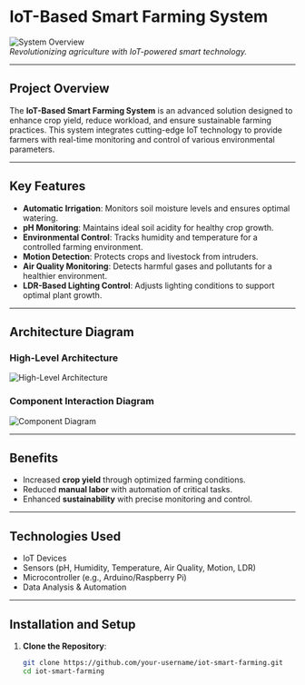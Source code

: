 # IoT-Based Smart Farming System

![System Overview](https://via.placeholder.com/800x400.png?text=IoT+Smart+Farming+System)  
*Revolutionizing agriculture with IoT-powered smart technology.*

---

## Project Overview

The **IoT-Based Smart Farming System** is an advanced solution designed to enhance crop yield, reduce workload, and ensure sustainable farming practices. This system integrates cutting-edge IoT technology to provide farmers with real-time monitoring and control of various environmental parameters. 

---

## Key Features

- **Automatic Irrigation**: Monitors soil moisture levels and ensures optimal watering.  
- **pH Monitoring**: Maintains ideal soil acidity for healthy crop growth.  
- **Environmental Control**: Tracks humidity and temperature for a controlled farming environment.  
- **Motion Detection**: Protects crops and livestock from intruders.  
- **Air Quality Monitoring**: Detects harmful gases and pollutants for a healthier environment.  
- **LDR-Based Lighting Control**: Adjusts lighting conditions to support optimal plant growth.  

---

## Architecture Diagram

### High-Level Architecture
![High-Level Architecture](https://via.placeholder.com/800x400.png?text=High+Level+Architecture)  

### Component Interaction Diagram
![Component Diagram](https://via.placeholder.com/800x400.png?text=Component+Interaction+Diagram)  

---

## Benefits

- Increased **crop yield** through optimized farming conditions.
- Reduced **manual labor** with automation of critical tasks.
- Enhanced **sustainability** with precise monitoring and control.  

---

## Technologies Used

- IoT Devices
- Sensors (pH, Humidity, Temperature, Air Quality, Motion, LDR)
- Microcontroller (e.g., Arduino/Raspberry Pi)
- Data Analysis & Automation  

---

## Installation and Setup

1. **Clone the Repository**:
   ```bash
   git clone https://github.com/your-username/iot-smart-farming.git
   cd iot-smart-farming

